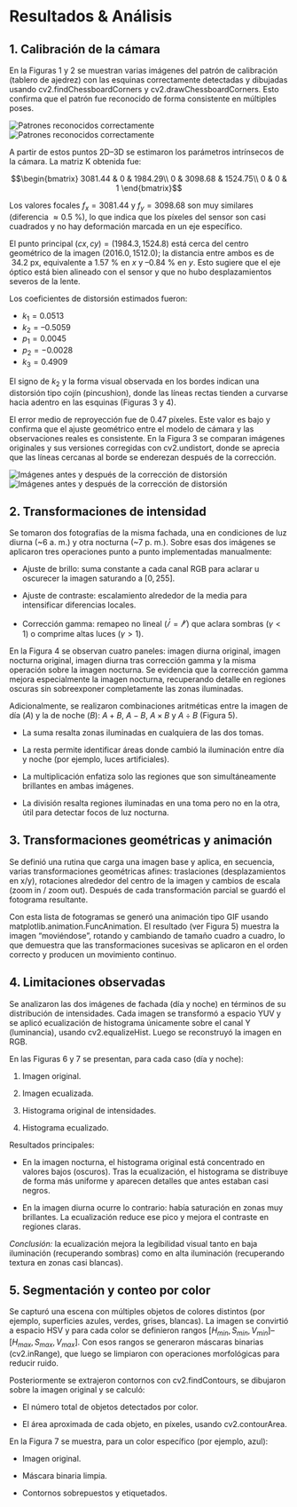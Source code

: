# Resultados & Análisis

## 1. Calibración de la cámara
En la Figuras 1 y 2 se muestran varias imágenes del patrón de calibración (tablero de ajedrez) con las esquinas correctamente detectadas y dibujadas usando cv2.findChessboardCorners y cv2.drawChessboardCorners. Esto confirma que el patrón fue reconocido de forma consistente en múltiples poses.

![Patrones reconocidos correctamente](assets/punto1_1a.png)
![Patrones reconocidos correctamente](assets/punto1_1b.png)

A partir de estos puntos 2D–3D se estimaron los parámetros intrínsecos de la cámara. La matriz K obtenida fue:

$$\begin{bmatrix}
3081.44 & 0 & 1984.29\\
0 & 3098.68 & 1524.75\\
0 & 0 & 1
\end{bmatrix}$$

Los valores focales $f_x=3081.44$ y $f_y=3098.68$ son muy similares (diferencia $≈ 0.5$ %), lo que indica que los píxeles del sensor son casi cuadrados y no hay deformación marcada en un eje específico.

El punto principal $(cx, cy)=(1984.3, 1524.8)$ está cerca del centro geométrico de la imagen $(2016.0, 1512.0)$; la distancia entre ambos es de $~34.2$ px, equivalente a $1.57$ % en $x$ y $–0.84$ % en $y$. Esto sugiere que el eje óptico está bien alineado con el sensor y que no hubo desplazamientos severos de la lente.

Los coeficientes de distorsión estimados fueron:
* $k_1=0.0513$
* $k_2=–0.5059$
* $p_1=0.0045$
* $p_2=-0.0028$
* $k_3=0.4909$

El signo de $k_2$ y la forma visual observada en los bordes indican una distorsión tipo cojín (pincushion), donde las líneas rectas tienden a curvarse hacia adentro en las esquinas (Figuras 3 y 4).

El error medio de reproyección fue de $0.47$ píxeles. Este valor es bajo y confirma que el ajuste geométrico entre el modelo de cámara y las observaciones reales es consistente. En la Figura 3 se comparan imágenes originales y sus versiones corregidas con cv2.undistort, donde se aprecia que las líneas cercanas al borde se enderezan después de la corrección.

![Imágenes antes y después de la corrección de distorsión](assets/punto1_2a.png)
![Imágenes antes y después de la corrección de distorsión](assets/punto1_2b.png)

## 2. Transformaciones de intensidad
Se tomaron dos fotografías de la misma fachada, una en condiciones de luz diurna (~6 a. m.) y otra nocturna (~7 p. m.). Sobre esas dos imágenes se aplicaron tres operaciones punto a punto implementadas manualmente:

* Ajuste de brillo: suma constante a cada canal RGB para aclarar u oscurecer la imagen saturando a $[0,255]$.

* Ajuste de contraste: escalamiento alrededor de la media para intensificar diferencias locales.

* Corrección gamma: remapeo no lineal $(𝐼^′=𝐼^𝛾)$ que aclara sombras $(γ<1)$ o comprime altas luces $(γ>1)$.

En la Figura 4 se observan cuatro paneles: imagen diurna original, imagen nocturna original, imagen diurna tras corrección gamma y la misma operación sobre la imagen nocturna. Se evidencia que la corrección gamma mejora especialmente la imagen nocturna, recuperando detalle en regiones oscuras sin sobreexponer completamente las zonas iluminadas.

Adicionalmente, se realizaron combinaciones aritméticas entre la imagen de día $(A)$ y la de noche $(B)$: $A+B$, $A−B$, $A×B$ y $A÷B$ (Figura 5).

* La suma resalta zonas iluminadas en cualquiera de las dos tomas.

* La resta permite identificar áreas donde cambió la iluminación entre día y noche (por ejemplo, luces artificiales).

* La multiplicación enfatiza solo las regiones que son simultáneamente brillantes en ambas imágenes.

* La división resalta regiones iluminadas en una toma pero no en la otra, útil para detectar focos de luz nocturna.

## 3. Transformaciones geométricas y animación
Se definió una rutina que carga una imagen base y aplica, en secuencia, varias transformaciones geométricas afines: traslaciones (desplazamientos en x/y), rotaciones alrededor del centro de la imagen y cambios de escala (zoom in / zoom out). Después de cada transformación parcial se guardó el fotograma resultante.

Con esta lista de fotogramas se generó una animación tipo GIF usando matplotlib.animation.FuncAnimation. El resultado (ver Figura 5) muestra la imagen “moviéndose”, rotando y cambiando de tamaño cuadro a cuadro, lo que demuestra que las transformaciones sucesivas se aplicaron en el orden correcto y producen un movimiento continuo.

## 4. Limitaciones observadas
Se analizaron las dos imágenes de fachada (día y noche) en términos de su distribución de intensidades. Cada imagen se transformó a espacio YUV y se aplicó ecualización de histograma únicamente sobre el canal Y (luminancia), usando cv2.equalizeHist. Luego se reconstruyó la imagen en RGB.

En las Figuras 6 y 7 se presentan, para cada caso (día y noche):

1. Imagen original.

2. Imagen ecualizada.

3. Histograma original de intensidades.

4. Histograma ecualizado.

Resultados principales:

* En la imagen nocturna, el histograma original está concentrado en valores bajos (oscuros). Tras la ecualización, el histograma se distribuye de forma más uniforme y aparecen detalles que antes estaban casi negros.

* En la imagen diurna ocurre lo contrario: había saturación en zonas muy brillantes. La ecualización reduce ese pico y mejora el contraste en regiones claras.

*Conclusión:* la ecualización mejora la legibilidad visual tanto en baja iluminación (recuperando sombras) como en alta iluminación (recuperando textura en zonas casi blancas).

## 5. Segmentación y conteo por color
Se capturó una escena con múltiples objetos de colores distintos (por ejemplo, superficies azules, verdes, grises, blancas). La imagen se convirtió a espacio HSV y para cada color se definieron rangos $[H_{min}, S_{min}, V_{min}] – [H_{max}, S_{max}, V_{max}]$. Con esos rangos se generaron máscaras binarias (cv2.inRange), que luego se limpiaron con operaciones morfológicas para reducir ruido.

Posteriormente se extrajeron contornos con cv2.findContours, se dibujaron sobre la imagen original y se calculó:

* El número total de objetos detectados por color.

* El área aproximada de cada objeto, en píxeles, usando cv2.contourArea.

En la Figura 7 se muestra, para un color específico (por ejemplo, azul):

* Imagen original.

* Máscara binaria limpia.

* Contornos sobrepuestos y etiquetados.